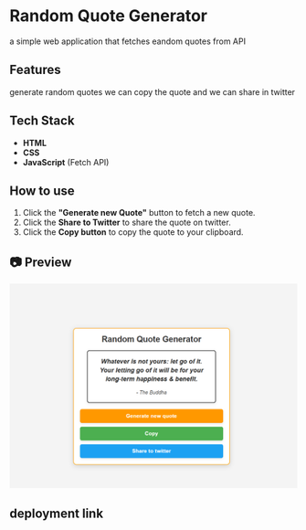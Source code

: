 # Random Quote Generator

a simple web application that fetches eandom quotes from API

## Features
generate random quotes
we can copy the quote
and we can share in twitter

## Tech Stack
- **HTML**
- **CSS**
- **JavaScript** (Fetch API)

## How to use
1. Click the **"Generate new Quote"** button to fetch a new quote.
2. Click the **Share to Twitter** to share the quote on twitter.
3. Click the **Copy button** to copy the quote to your clipboard.

## 📷 Preview
![Random Quote Generator](review.png)

## deployment link
